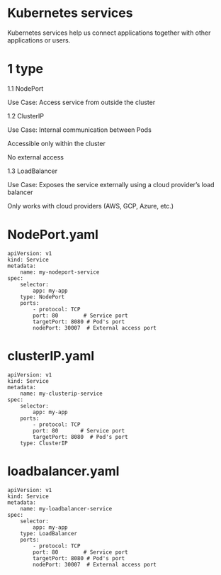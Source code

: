 # Kubernetes services

Kubernetes services help us connect applications together with other applications or users.

# 1 type

1.1 NodePort

Use Case: Access service from outside the cluster

1.2 ClusterIP

Use Case: Internal communication between Pods

Accessible only within the cluster

No external access

1.3 LoadBalancer

Use Case: Exposes the service externally using a cloud provider’s load balancer

Only works with cloud providers (AWS, GCP, Azure, etc.)

# NodePort.yaml

    apiVersion: v1
    kind: Service
    metadata:
        name: my-nodeport-service
    spec:
        selector:
            app: my-app
        type: NodePort
        ports:
            - protocol: TCP
            port: 80        # Service port
            targetPort: 8080 # Pod's port
            nodePort: 30007  # External access port

# clusterIP.yaml

    apiVersion: v1
    kind: Service
    metadata:
        name: my-clusterip-service
    spec:
        selector:
            app: my-app
        ports:
            - protocol: TCP
            port: 80       # Service port
            targetPort: 8080  # Pod's port
        type: ClusterIP

# loadbalancer.yaml

    apiVersion: v1
    kind: Service
    metadata:
        name: my-loadbalancer-service
    spec:
        selector:
            app: my-app
        type: LoadBalancer
        ports:
            - protocol: TCP
            port: 80        # Service port
            targetPort: 8080 # Pod's port
            nodePort: 30007  # External access port




